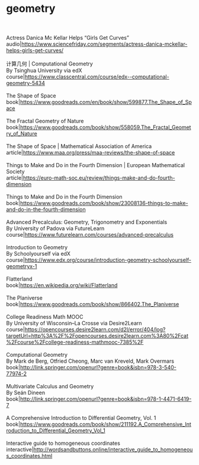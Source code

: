 # geometry<br><br>

Actress Danica Mc Kellar Helps “Girls Get Curves”<br>audio|https://www.sciencefriday.com/segments/actress-danica-mckellar-helps-girls-get-curves/<br><br>
计算几何 | Computational Geometry<br>By Tsinghua University via edX<br>course|https://www.classcentral.com/course/edx--computational-geometry-5434<br><br>
The Shape of Space<br>book|https://www.goodreads.com/en/book/show/599877.The_Shape_of_Space<br><br>
The Fractal Geometry of Nature<br>book|https://www.goodreads.com/book/show/558059.The_Fractal_Geometry_of_Nature<br><br>
The Shape of Space | Mathematical Association of America<br>article|https://www.maa.org/press/maa-reviews/the-shape-of-space<br><br>
Things to Make and Do in the Fourth Dimension | European Mathematical Society<br>article|https://euro-math-soc.eu/review/things-make-and-do-fourth-dimension<br><br>
Things to Make and Do in the Fourth Dimension<br>book|https://www.goodreads.com/book/show/23008136-things-to-make-and-do-in-the-fourth-dimension<br><br>
Advanced Precalculus: Geometry, Trigonometry and Exponentials<br>By University of Padova via FutureLearn<br>course|https://www.futurelearn.com/courses/advanced-precalculus<br><br>
Introduction to Geometry<br>By Schoolyourself via edX<br>course|https://www.edx.org/course/introduction-geometry-schoolyourself-geometryx-1<br><br>
Flatterland<br>book|https://en.wikipedia.org/wiki/Flatterland<br><br>
The Planiverse<br>book|https://www.goodreads.com/book/show/866402.The_Planiverse<br><br>
College Readiness Math MOOC<br>By University of Wisconsin–La Crosse via Desire2Learn<br>course|https://opencourses.desire2learn.com/d2l/error/404/log?targetUrl=http%3A%2F%2Fopencourses.desire2learn.com%3A80%2Fcat%2Fcourse%2Fcollege-readiness-mathmooc-7385%2F<br><br>
Computational Geometry<br>By Mark de Berg, Otfried Cheong, Marc van Kreveld, Mark Overmars<br>book|http://link.springer.com/openurl?genre=book&isbn=978-3-540-77974-2<br><br>
Multivariate Calculus and Geometry<br>By Seán Dineen<br>book|http://link.springer.com/openurl?genre=book&isbn=978-1-4471-6419-7<br><br>
A Comprehensive Introduction to Differential Geometry, Vol. 1<br>book|https://www.goodreads.com/book/show/211192.A_Comprehensive_Introduction_to_Differential_Geometry_Vol_1<br><br>
Interactive guide to homogeneous coordinates<br>interactive|http://wordsandbuttons.online/interactive_guide_to_homogeneous_coordinates.html<br><br>
